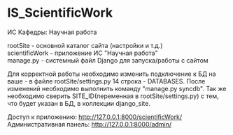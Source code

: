 # IS_ScientificWork
ИС Кафедры: Научная работа

rootSite - основной каталог сайта (настройки и т.д.) <br>
scientificWork - приложение ИС "Научная работа"<br>
manage.py - системный файл Django для запуска/работы с сайтом

Для корректной работы необходимо изменить подключение к БД на ваше - в файле rootSite/settings.py 14 строка - DATABASES. После изменений необходимо выполнить команду "manage.py syncdb". Так же необходимо сверить SITE_ID(переменная в rootSite/settings.py) с тем, что будет указан в БД, в коллекции django_site.

Доступ к приложению: http://127.0.0.1:8000/scientificWork/
Административная панель: http://127.0.0.1:8000/admin/
